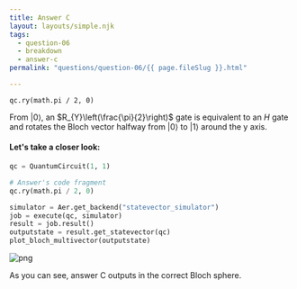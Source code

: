 ```yaml
---
title: Answer C
layout: layouts/simple.njk
tags:
  - question-06
  - breakdown
  - answer-c
permalink: "questions/question-06/{{ page.fileSlug }}.html"

---
```



`qc.ry(math.pi / 2, 0)`

From $|0\rangle$, an $R_{Y}\left(\frac{\pi}{2}\right)$ gate is equivalent to an $H$ gate and rotates the Bloch vector halfway from $|0\rangle$ to $|1\rangle$ around the y axis.

#### Let's take a closer look:


```python
qc = QuantumCircuit(1, 1)

# Answer's code fragment
qc.ry(math.pi / 2, 0)

simulator = Aer.get_backend("statevector_simulator")
job = execute(qc, simulator)
result = job.result()
outputstate = result.get_statevector(qc)
plot_bloch_multivector(outputstate)
```




    
![png](output_23_0.png)
    



As you can see, answer C outputs in the correct Bloch sphere.